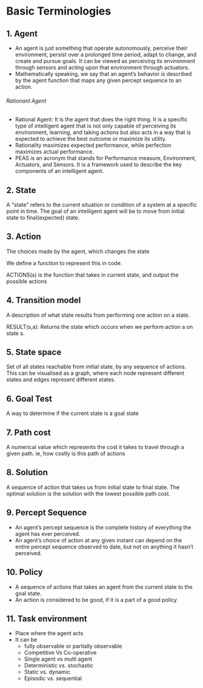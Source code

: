 # Basic Terminologies 

## 1. Agent
- An agent is just something that operate autonomously, perceive their environment, persist over a prolonged time period, adapt to change, and create and pursue goals. It can be viewed as perceiving its environment through sensors and acting upon that environment through actuators.
- Mathematically speaking, we say that an agent’s behavior is described by the agent function that maps any given percept sequence to an action.
  
###### Rationanl Agent
- Rational Agent: It is the agent that does the right thing. It is a specific type of intelligent agent that is not only capable of perceiving its environment, learning, and taking actions but also acts in a way that is expected to achieve the best outcome or maximize its utility.
- Rationality maximizes expected performance, while perfection maximizes actual performance.
- PEAS is an acronym that stands for Performance measure, Environment, Actuators, and Sensors. It is a framework used to describe the key components of an intelligent agent.

## 2. State
A "state" refers to the current situation or condition of a system at a specific point in time. The goal of an intelligent agent will be to move from initial state to final(expected) state.

## 3. Action
The choices made by the agent, which changes the state

We define a function to represent this in code.

ACTIONS(s) is the function that takes in current state, and output the possible actions

## 4.  Transition model
A description of what state results from performing one action on a state.

RESULT(s,a): Returns the state which occurs when we perform action a on state s.

## 5. State space
Set of all states reachable from initial state, by any sequence of actions. This can be visualised as a graph, where each node represent different states and edges represent different states.

## 6. Goal Test
A way to determine if the current state is a goal state

## 7. Path cost
A numerical value which represents the cost it takes to travel through a given path. 
ie, how costly is this path of actions

## 8. Solution
A sequence of action that takes us from initial state to final state. The optimal solution is the solution with the lowest possible path cost.

## 9. Percept Sequence
- An agent’s percept sequence is the complete history of everything the agent has ever perceived.
- An agent’s choice of action at any given instant can depend on the entire percept sequence observed to date, but not on anything it hasn’t perceived.

## 10. Policy
- A sequence of actions that takes an agent from the current state to the goal state.
- An action is considered to be good, if it is a part of a good policy
  
## 11. Task environment
- Place where the agent acts
- It can be 
  - fully observable or partially observable
  - Competitive Vs Co-operative
  - Single agent vs multi agent
  - Deterministic vs. stochastic
  - Static vs. dynamic
  - Episodic vs. sequential